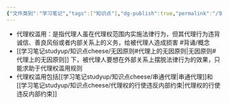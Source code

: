```yaml
---
{"文件类别":"学习笔记","tags":["知识点"],"dg-publish":true,"permalink":"/学习笔记studyup/知识点cheese/代理权滥用/","dgPassFrontmatter":true,"noteIcon":"","created":"2024-08-20T21:43:20.445+08:00","updated":"2024-10-13T17:33:06.444+08:00"}
---
```


- 代理权滥用：是指代理人虽在代理权范围内实施法律行为，但其代理行为违背诚信、善良风俗或者内部关系上的义务，给被代理人造成损害 #背诵/概念 
- [[学习笔记studyup/知识点cheese/无因原则#代理上的无因原则\|无因原则#代理上的无因原则]] 下，被代理人要想在外部关系上摆脱法律行为的效果，只能求助于代理权滥用规则
- 代理权滥用包括[[学习笔记studyup/知识点cheese/串通代理\|串通代理]]和[[学习笔记studyup/知识点cheese/代理权的行使违反内部约束\|代理权的行使违反内部约束]]
